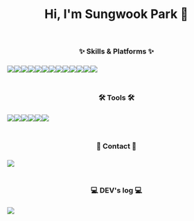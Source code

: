 <div align="center">
<h1>Hi, I'm Sungwook Park 👋</h1>

<br>

<h3>✨ Skills & Platforms ✨<h3>
<div style="display:flex; flex-direction:row;">
  <img src="https://img.shields.io/badge/HTML5-E34F26?style=for-the-badge&logo=html5&logoColor=white">
  <img src="https://img.shields.io/badge/CSS3-1572B6?style=for-the-badge&logo=css3&logoColor=white">
  <img src="https://img.shields.io/badge/JavaScript-F7DF1E?style=for-the-badge&logo=JavaScript&logoColor=white">
  <br>
  <img src="https://img.shields.io/badge/React-20232A?style=for-the-badge&logo=react&logoColor=61DAFB">
  <img src="https://img.shields.io/badge/typescript-%23007ACC.svg?style=for-the-badge&logo=typescript&logoColor=white">
  <img src="https://img.shields.io/badge/Next-black?style=for-the-badge&logo=next.js&logoColor=white">
  <br>
  <img src="https://img.shields.io/badge/tailwindcss-%2338B2AC.svg?style=for-the-badge&logo=tailwind-css&logoColor=white">
  <img src="https://img.shields.io/badge/Supabase-3ECF8E?style=for-the-badge&logo=supabase&logoColor=white">
  <img src="https://img.shields.io/badge/firebase-%23039BE5.svg?style=for-the-badge&logo=firebase">
  <br>
  <img src="https://img.shields.io/badge/jquery-0769AD?style=for-the-badge&logo=jquery&logoColor=white">
  <img src="https://img.shields.io/badge/-React%20Query-FF4154?style=for-the-badge&logo=react%20query&logoColor=white">
  <img src="https://img.shields.io/badge/redux-%23593d88.svg?style=for-the-badge&logo=redux&logoColor=white">
  <img src="https://img.shields.io/badge/yarn-%232C8EBB.svg?style=for-the-badge&logo=yarn&logoColor=white">
</div>
  
<br>

<h3>🛠️ Tools 🛠️<h3>
<div style="display:flex; flex-direction:row;">
  <img src="https://img.shields.io/badge/GIT-E44C30?style=for-the-badge&logo=git&logoColor=white">
  <img src="https://img.shields.io/badge/GitHub-100000?style=for-the-badge&logo=github&logoColor=white">
  <img src="https://img.shields.io/badge/Notion-000000?style=for-the-badge&logo=notion&logoColor=white">
  <br>
  <img src="https://img.shields.io/badge/Figma-F24E1E?style=for-the-badge&logo=figma&logoColor=white">
  <img src="https://img.shields.io/badge/Visual_Studio_Code-0078D4?style=for-the-badge&logo=visual%20studio%20code&logoColor=white">
  <img src="https://img.shields.io/badge/Slack-4A154B?style=for-the-badge&logo=slack&logoColor=white">
</div>

<br>

<h3>💌 Contact 💌<h3>
<div style="display:flex; flex-direction:row;">
  <a href="mailto:parksw9762@gmail.com">
    <img src="https://img.shields.io/badge/Gmail-D14836?style=for-the-badge&logo=gmail&logoColor=white&link=parksw9762@gmail.com">
  </a>
</div>

<br>

<h3>💻 DEV's log 💻<h3>
<div style="display:flex; flex-direction:row;">
  <a href="https://velog.io/@secretcandy/posts">
    <img src="https://img.shields.io/badge/Velog-20c997?style=for-the-badge&logo=Vimeo&logoColor=white"> 
  </a>
</div>
</div>
